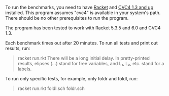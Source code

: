 To run the benchmarks, you need to have [Racket](http://racket-lang.org/) and [CVC4 1.3 and up](http://cvc4.cs.nyu.edu/web/) installed. This program assumes "cvc4" is available in your system's path. There should be no other prerequisites to run the program.

The program has been tested to work with Racket 5.3.5 and 6.0 and CVC4 1.3.

Each benchmark times out after 20 minutes.
To run all tests and print out results, run:
> racket run.rkt
There will be a long initial delay.
In pretty-printed results, elipses (...) stand for free variables,
and L₁, L₂, etc. stand for a labels.

To run only specific tests, for example, only foldr and foldl, run:
> racket run.rkt foldl.sch foldr.sch

